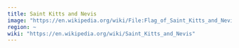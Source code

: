 ```yaml
---
title: Saint Kitts and Nevis
image: "https://en.wikipedia.org/wiki/File:Flag_of_Saint_Kitts_and_Nevis.svg"
region: ~
wiki: "https://en.wikipedia.org/wiki/Saint_Kitts_and_Nevis"
---
```

